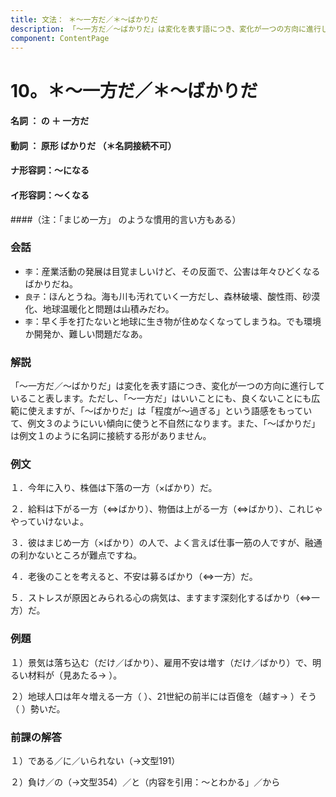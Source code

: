 ```yaml
---
title: 文法： ＊～一方だ／＊～ばかりだ
description: 「～一方だ／～ばかりだ」は変化を表す語につき、変化が一つの方向に進行していること表します。ただし、「～一方だ」はいいことにも、良くないことにも広範に使えますが、「～ばかりだ」は「程度が～過ぎる」という語感をもっていて、例文３のようにいい傾向に使うと不自然になります。また、「～ばかりだ」は例文１のように名詞に接続する形がありません。
component: ContentPage
---
```



# 10。＊～一方だ／＊～ばかりだ
#### 名詞 ： の ＋ 一方だ
#### 動詞 ： 原形 ばかりだ （＊名詞接続不可）
#### ナ形容詞：～になる
#### イ形容詞：～くなる
####（注：「まじめ一方」 のような慣用的言い方もある）

### 会話
- `李`：産業活動の発展は目覚ましいけど、その反面で、公害は年々ひどくなるばかりだね。
- `良子`：ほんとうね。海も川も汚れていく一方だし、森林破壊、酸性雨、砂漠化、地球温暖化と問題は山積みだわ。
- `李`：早く手を打たないと地球に生き物が住めなくなってしまうね。でも環境か開発か、難しい問題だなあ。

### 解説
「～一方だ／～ばかりだ」は変化を表す語につき、変化が一つの方向に進行していること表します。ただし、「～一方だ」はいいことにも、良くないことにも広範に使えますが、「～ばかりだ」は「程度が～過ぎる」という語感をもっていて、例文３のようにいい傾向に使うと不自然になります。また、「～ばかりだ」は例文１のように名詞に接続する形がありません。

### 例文
１．今年に入り、株価は下落の一方（×ばかり）だ。

２．給料は下がる一方（⇔ばかり）、物価は上がる一方（⇔ばかり）、これじゃやっていけないよ。

３．彼はまじめ一方（×ばかり）の人で、よく言えば仕事一筋の人ですが、融通の利かないところが難点ですね。

４．老後のことを考えると、不安は募るばかり（⇔一方）だ。

５．ストレスが原因とみられる心の病気は、ますます深刻化するばかり（⇔一方）だ。

### 例題
１）景気は落ち込む（だけ／ばかり）、雇用不安は増す（だけ／ばかり）で、明るい材料が（見あたる→ ）。

２）地球人口は年々増える一方（ ）、21世紀の前半には百億を（越す→ ）そう（ ）勢いだ。

### 前課の解答
１）である／に／いられない（→文型191）

２）負け／の（→文型354）／と（内容を引用：～とわかる」／から
